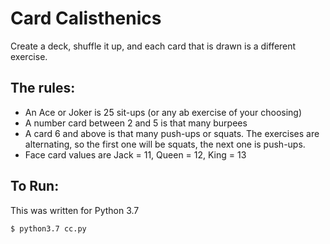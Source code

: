 # Card Calisthenics

Create a deck, shuffle it up, and each card that is drawn is a different exercise.

## The rules:

- An Ace or Joker is 25 sit-ups (or any ab exercise of your choosing)
- A number card between 2 and 5 is that many burpees
- A card 6 and above is that many push-ups or squats. The exercises are alternating, so the first one will be squats, the next one is push-ups.
- Face card values are Jack = 11, Queen = 12, King = 13

## To Run:

This was written for Python 3.7

```
$ python3.7 cc.py
```